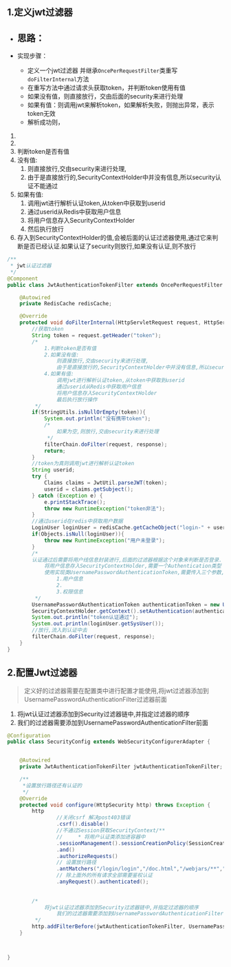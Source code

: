 

## 1.定义jwt过滤器

- 思路：
  - 

- 实现步骤：
  - 定义一个jwt过滤器 并继承`OncePerRequestFilter`类重写`doFilterInternal`方法
  - 在重写方法中通过请求头获取token，并判断token使用有值
  - 如果没有值，则直接放行，交由后面的security来进行处理
  - 如果有值：则调用jwt来解析token，如果解析失败，则抛出异常，表示token无效
  - 解析成功则，





1. 
2. 
3. 判断token是否有值
4. 没有值:
   1. 则直接放行,交由security来进行处理,
   2. 由于是直接放行的,SecurityContextHolder中并没有信息,所以security认证不能通过
5. 如果有值:
   1.  调用jwt进行解析认证token,从token中获取到userid
   2. 通过userid从Redis中获取用户信息
   3. 将用户信息存入SecurityContextHolder
   4. 然后执行放行
6. 存入到SecurityContextHolder的值,会被后面的认证过滤器使用,通过它来判断是否已经认证.如果认证了security则放行,如果没有认证,则不放行

```java
/**
 * jwt认证过滤器
 */
@Component
public class JwtAuthenticationTokenFilter extends OncePerRequestFilter {

    @Autowired
    private RedisCache redisCache;

    @Override
    protected void doFilterInternal(HttpServletRequest request, HttpServletResponse response, FilterChain filterChain) throws ServletException, IOException {
        //获取token
        String token = request.getHeader("token");
        /*
            1.判断token是否有值
            2.如果没有值:
                则直接放行,交由security来进行处理,
                由于是直接放行的,SecurityContextHolder中并没有信息,所以security认证不能通过
            4.如果有值:
                调用jwt进行解析认证token,从token中获取到userid
                通过userid从Redis中获取用户信息
                将用户信息存入SecurityContextHolder
                最后执行放行操作
         */
        if(StringUtils.isNullOrEmpty(token)){
            System.out.println("没有携带token");
            /*
                如果为空,则放行,交由security来进行处理
             */
            filterChain.doFilter(request, response);
            return;
        }
        //token为真则调用jwt进行解析认证token
        String userid;
        try {
            Claims claims = JwtUtil.parseJWT(token);
            userid = claims.getSubject();
        } catch (Exception e) {
            e.printStackTrace();
            throw new RuntimeException("token非法");
        }
        //通过userid在redis中获取用户数据
        LoginUser loginUser = redisCache.getCacheObject("login-" + userid);
        if(Objects.isNull(loginUser)){
            throw new RuntimeException("用户未登录");
        }
        /*
        认证通过后需要将用户线信息封装进行,后面的过滤器根据这个对象来判断是否登录.
            将用户信息存入SecurityContextHolder,需要一个Authentication类型
            使用实现类UsernamePasswordAuthenticationToken,需要传入三个参数,
                1.用户信息
                2.
                3.权限信息
         */
        UsernamePasswordAuthenticationToken authenticationToken = new UsernamePasswordAuthenticationToken(loginUser,null,null);
        SecurityContextHolder.getContext().setAuthentication(authenticationToken);
        System.out.println("token认证通过");
        System.out.println(loginUser.getSysUser());
        //放行,流入到认证中去
        filterChain.doFilter(request, response);
    }
}
```

## 2.配置Jwt过滤器

> 定义好的过滤器需要在配置类中进行配置才能使用,将jwt过滤器添加到UsernamePasswordAuthenticationFilter过滤器前面

1. 将jwt认证过滤器添加到Security过滤器链中,并指定过滤器的顺序
2. 我们的过滤器需要添加到UsernamePasswordAuthenticationFilter前面

```java
@Configuration
public class SecurityConfig extends WebSecurityConfigurerAdapter {


    @Autowired
    private JwtAuthenticationTokenFilter jwtAuthenticationTokenFilter;

    /**
     *设置放行路径还有认证的
     */
    @Override
    protected void configure(HttpSecurity http) throws Exception {
        http
                //关闭csrf 解决post403错误
                .csrf().disable()
                //不通过Session获取SecurityContext/**
                //     * 将用户认证类添加进容器中
                .sessionManagement().sessionCreationPolicy(SessionCreationPolicy.STATELESS)
                .and()
                .authorizeRequests()
                // 设置放行路径
                .antMatchers("/login/login","/doc.html","/webjars/**","/img.icons/**","/swagger-resources/**","/v2/api-docs").anonymous()
                // 除上面外的所有请求全部需要鉴权认证
                .anyRequest().authenticated();
       
    
        /*
            将jwt认证过滤器添加到Security过滤器链中,并指定过滤器的顺序
                我们的过滤器需要添加到UsernamePasswordAuthenticationFilter前面
         */
        http.addFilterBefore(jwtAuthenticationTokenFilter, UsernamePasswordAuthenticationFilter.class);
    }



}
```

